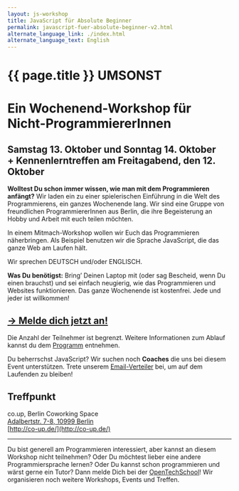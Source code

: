 ```yaml
---
layout: js-workshop
title: JavaScript für Absolute Beginner
permalink: javascript-fuer-absolute-beginner-v2.html
alternate_language_link: ./index.html
alternate_language_text: English
---
```


# {{ page.title }} <span class="highlight">UMSONST</span>

<h1 class="subtitle">Ein <strong>Wochenend-Workshop</strong> für Nicht-ProgrammiererInnen</h1>

## Samstag 13. Oktober und Sonntag 14. Oktober<br /> <span class="subtitle">+ Kennenlerntreffen am Freitagabend, den  12. Oktober</span>

**Wolltest Du schon immer wissen, wie man mit dem Programmieren anfängt?** Wir laden ein zu einer spielerischen Einführung in die Welt des Programmierens, ein ganzes Wochenende lang. Wir sind eine Gruppe von freundlichen ProgrammiererInnen aus Berlin, die ihre Begeisterung an Hobby und Arbeit mit euch teilen möchten.

In einem Mitmach-Workshop wollen wir Euch das Programmieren näherbringen. Als Beispiel benutzen wir die Sprache JavaScript, die das ganze Web am Laufen hält.

Wir sprechen DEUTSCH und/oder ENGLISCH.

**Was Du benötigst:** Bring’ Deinen Laptop mit (oder sag Bescheid, wenn Du einen brauchst) und sei einfach neugierig, wie das Programmieren und Websites funktionieren. Das ganze Wochenende ist kostenfrei. Jede und jeder ist willkommen!


## [→ Melde dich jetzt an!](http://www.meetup.com/opentechschool-berlin/events/84329032/?action=detail&eventId=84329032)

Die Anzahl der Teilnehmer ist begrenzt. Weitere Informationen zum Ablauf kannst du dem [Programm](schedule-v2.html) entnehmen.

<div class="announcement">Du beherrschst JavaScript? Wir suchen noch <strong>Coaches</strong> die uns bei diesem Event unterstützen. Trete unserem <a href="https://groups.google.com/a/opentechschool.org/forum/?fromgroups=#!forum/coaches.js">Email-Verteiler</a> bei, um auf dem Laufenden zu bleiben!</div>

## Treffpunkt

co.up, Berlin Coworking Space<br />
[Adalbertstr. 7-8, 10999 Berlin](https://maps.google.com/maps?f=q&source=s_q&hl=en&geocode=&q=Adalbertstra%C3%9Fe+7,+10999+Berlin,+Germany&sll=52.549636,13.666992&sspn=0.901874,1.851196&ie=UTF8&hq=&hnear=Adalbertstra%C3%9Fe+7,+Kreuzberg+10999+Berlin,+Germany&z=16)<br />
[http://co-up.de/](http://co-up.de/)

--------------------

Du bist generell am Programmieren interessiert, aber kannst an diesem Workshop nicht teilnehmen? Oder Du möchtest lieber eine andere Programmiersprache lernen? Oder Du kannst schon programmieren und wärst gerne ein Tutor? Dann melde Dich bei der [OpenTechSchool](http://opentechschool.org)! Wir organisieren noch weitere Workshops, Events und Treffen.
